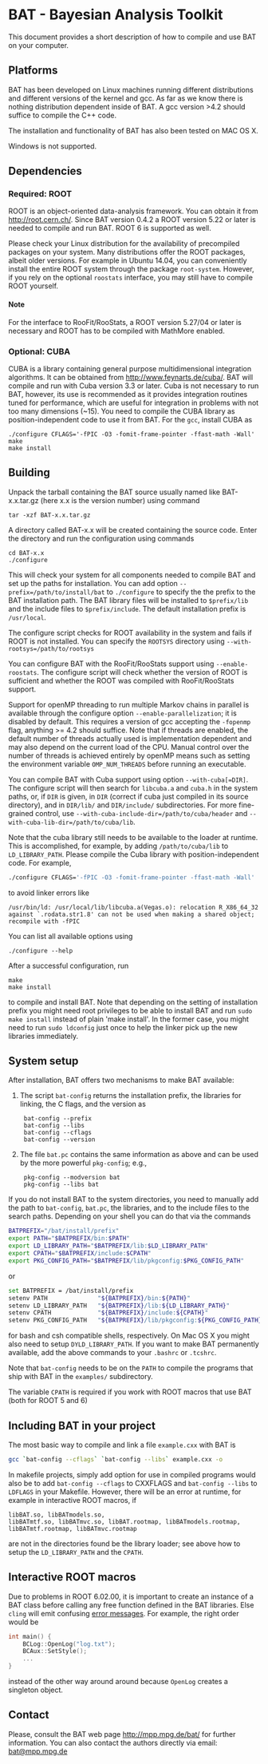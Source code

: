 BAT - Bayesian Analysis Toolkit
===============================

This document provides a short description of how to compile and use
BAT on your computer.

Platforms
----------

BAT has been developed on Linux machines running different
distributions and different versions of the kernel and gcc. As far as
we know there is nothing distribution dependent inside of BAT. A gcc
version >4.2 should suffice to compile the C++ code.

The installation and functionality of BAT has also been tested on MAC OS X.

Windows is not supported.

Dependencies
-------------

### Required: ROOT

ROOT is an object-oriented data-analysis framework. You can obtain it
from http://root.cern.ch/. Since BAT version 0.4.2 a ROOT version 5.22
or later is needed to compile and run BAT. ROOT 6 is supported as
well.

Please check your Linux distribution for the availability of
precompiled packages on your system. Many distributions offer the ROOT
packages, albeit older versions. For example in Ubuntu 14.04, you can
conveniently install the entire ROOT system through the package
`root-system`. However, if you rely on the optional `roostats`
interface, you may still have to compile ROOT yourself.

#### Note

For the interface to RooFit/RooStats, a ROOT version
5.27/04 or later is necessary and ROOT has to be compiled with
MathMore enabled.

### Optional: CUBA

CUBA is a library containing general purpose multidimensional
integration algorithms. It can be obtained from
http://www.feynarts.de/cuba/. BAT will compile and run with Cuba
version 3.3 or later. Cuba is not necessary to run BAT, however, its
use is recommended as it provides integration routines tuned for
performance, which are useful for integration in problems with not too
many dimensions (~15). You need to compile the CUBA library as
position-independent code to use it from BAT. For the `gcc`, install
CUBA as

    ./configure CFLAGS='-fPIC -O3 -fomit-frame-pointer -ffast-math -Wall'
    make
    make install

Building
----------------------

Unpack the tarball containing the BAT source usually named like
BAT-x.x.tar.gz (here x.x is the version number) using command

    tar -xzf BAT-x.x.tar.gz

A directory called BAT-x.x will be created containing the source code.
Enter the directory and run the configuration using commands

    cd BAT-x.x
    ./configure

This will check your system for all components needed to compile BAT
and set up the paths for installation. You can add option
`--prefix=/path/to/install/bat` to `./configure` to specify the the
prefix to the BAT installation path. The BAT library files will be
installed to `$prefix/lib` and the include files to
`$prefix/include`. The default installation prefix is `/usr/local`.

The configure script checks for ROOT availability in the system and
fails if ROOT is not installed. You can specify the `ROOTSYS` directory
using `--with-rootsys=/path/to/rootsys`

You can configure BAT with the RooFit/RooStats support using
`--enable-roostats`. The configure script will check whether the version of
ROOT is sufficient and whether the ROOT was compiled with RooFit/RooStats
support.

Support for openMP threading to run multiple Markov chains in parallel
is available through the configure option `--enable-parallelization`;
it is disabled by default. This requires a version of gcc accepting
the `-fopenmp` flag, anything >= 4.2 should suffice.  Note that if
threads are enabled, the default number of threads actually used is
implementation dependent and may also depend on the current load of
the CPU. Manual control over the number of threads is achieved
entirely by openMP means such as setting the environment variable
`OMP_NUM_THREADS` before running an executable.

You can compile BAT with Cuba support using option
`--with-cuba[=DIR]`.  The configure script will then search for
`libcuba.a` and `cuba.h` in the system paths, or, if `DIR` is given, in
`DIR` (correct if cuba just compiled in its source directory), and in
`DIR/lib/` and `DIR/include/` subdirectories. For more fine-grained
control, use `--with-cuba-include-dir=/path/to/cuba/header` and
`--with-cuba-lib-dir=/path/to/cuba/lib`.

Note that the cuba library still needs to be available to the loader
at runtime. This is accomplished, for example, by adding
`/path/to/cuba/lib` to `LD_LIBRARY_PATH`. Please compile the Cuba library
with position-independent code. For example,

```bash
./configure CFLAGS='-fPIC -O3 -fomit-frame-pointer -ffast-math -Wall'
```

to avoid linker errors like

    /usr/bin/ld: /usr/local/lib/libcuba.a(Vegas.o): relocation R_X86_64_32
    against `.rodata.str1.8' can not be used when making a shared object;
    recompile with -fPIC

You can list all available options using

    ./configure --help

After a successful configuration, run

    make
    make install

to compile and install BAT. Note that depending on the setting of
installation prefix you might need root privileges to be able to
install BAT and run `sudo make install` instead of plain 'make
install'. In the former case, you might need to run `sudo ldconfig`
just once to help the linker pick up the new libraries immediately.

System setup
------------

After installation, BAT offers two mechanisms to make BAT available:

1. The script `bat-config` returns the installation prefix, the
   libraries for linking, the C flags, and the version as

        bat-config --prefix
        bat-config --libs
        bat-config --cflags
        bat-config --version

2. The file `bat.pc` contains the same information as above and can be
   used by the more powerful `pkg-config`; e.g.,

        pkg-config --modversion bat
        pkg-config --libs bat

If you do not install BAT to the system directories, you need to
manually add the path to `bat-config`, `bat.pc`, the libraries, and to
the include files to the search paths. Depending on your shell you can
do that via the commands

```bash
BATPREFIX="/bat/install/prefix"
export PATH="$BATPREFIX/bin:$PATH"
export LD_LIBRARY_PATH="$BATPREFIX/lib:$LD_LIBRARY_PATH"
export CPATH="$BATPREFIX/include:$CPATH"
export PKG_CONFIG_PATH="$BATPREFIX/lib/pkgconfig:$PKG_CONFIG_PATH"
```

or

```bash
set BATPREFIX = /bat/install/prefix
setenv PATH              "${BATPREFIX}/bin:${PATH}"
setenv LD_LIBRARY_PATH   "${BATPREFIX}/lib:${LD_LIBRARY_PATH}"
setenv CPATH             "${BATPREFIX}/include:${CPATH}"
setenv PKG_CONFIG_PATH   "${BATPREFIX}/lib/pkgconfig:${PKG_CONFIG_PATH}"
```

for bash and csh compatible shells, respectively. On Mac OS X you
might also need to setup `DYLD_LIBRARY_PATH`. If you want to make BAT
permanently available, add the above commands to your `.bashrc` or
`.tcshrc`.

Note that `bat-config` needs to be on the `PATH` to compile the
programs that ship with BAT in the `examples/` subdirectory.

The variable `CPATH` is required if you work with ROOT macros
that use BAT (both for ROOT 5 and 6)

Including BAT in your project
-----------------------------

The most basic way to compile and link a file `example.cxx` with BAT is

```bash
gcc `bat-config --cflags` `bat-config --libs` example.cxx -o
```

In makefile projects, simply add option for use in compiled programs
would also be to add `bat-config --cflags` to CXXFLAGS and `bat-config
--libs` to `LDFLAGS` in your Makefile. However, there will be an error
at runtime, for example in interactive ROOT macros, if

    libBAT.so, libBATmodels.so,
    libBATmtf.so, libBATmvc.so, libBAT.rootmap, libBATmodels.rootmap,
    libBATmtf.rootmap, libBATmvc.rootmap

are not in the directories found be the library loader; see above how
to setup the `LD_LIBRARY_PATH` and the `CPATH`.

Interactive ROOT macros
-----------------------

Due to problems in ROOT 6.02.00, it is important to create an instance
of a BAT class before calling any free function defined in the BAT
libraries. Else `cling` will emit confusing
[error messages](https://github.com/bat/bat/issues/5). For example,
the right order would be

```cpp
int main() {
    BCLog::OpenLog("log.txt");
    BCAux::SetStyle();
    ...
}
```

instead of the other way around around because `OpenLog` creates a singleton object.

Contact
-------

Please, consult the BAT web page http://mpp.mpg.de/bat/ for further
information. You can also contact the authors directly via email:
bat@mpp.mpg.de
